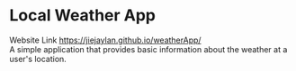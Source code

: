 # Local Weather App
Website Link https://jiejaylan.github.io/weatherApp/ <br>
A simple application that provides basic information about the weather at a user's location.


